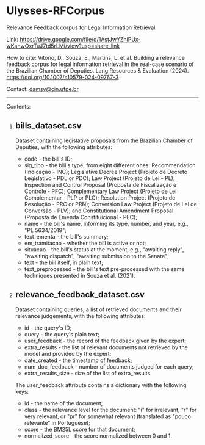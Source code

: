 # Ulysses-RFCorpus
Relevance Feedback corpus for Legal Information Retrieval.

Link: https://drive.google.com/file/d/1AstJwYZhiPUx-wKahwOxrTuJ7td5rLMi/view?usp=share_link

How to cite: 
Vitório, D., Souza, E., Martins, L. et al. Building a relevance feedback corpus for legal information retrieval in the real-case scenario of the Brazilian Chamber of Deputies. Lang Resources & Evaluation (2024). https://doi.org/10.1007/s10579-024-09767-3

Contact: damsv@cin.ufpe.br

-----------------------------------------------------------------

Contents:

1. bills_dataset.csv
   -
   Dataset containing legislative proposals from the Brazilian Chamber of Deputies, with the following attributes:
   - code - the bill's ID;
   - sig_tipo - the bill's type, from eight different ones: Recommendation (Indicação - INC); Legislative Decree Project (Projeto de Decreto Legislativo - PDL or PDC); Law Project (Projeto de Lei - PL); Inspection and Control Proposal (Proposta de Fiscalização e Controle - PFC); Complementary Law Project (Projeto de Lei Complementar - PLP or PLC); Resolution Project (Projeto de Resolução - PRC or PRN); Conversion Law Project (Projeto de Lei de Conversão - PLV); and Constitutional Amendment Proposal (Proposta de Emenda Constituicional - PEC);
   - name - the bill's name, informing its type, number, and year, e.g., "PL 5634/2019";
   - text_ementa - the bill's summary;
   - em_tramitacao - whether the bill is active or not;
   - situacao - the bill's status at the moment, e.g., "awaiting reply", "awaiting dispatch", "awaiting submission to the Senate";
   - text - the bill itself, in plain text;
   - text_preprocessed - the bill's text pre-processed with the same techniques presented in Souza et al. (2021).
  
3. relevance_feedback_dataset.csv
   -
   Dataset containing queries, a list of retrieved documents and their relevance judgements, with the following attributes:
   - id - the query's ID;
   - query - the query's plain text;
   - user_feedback - the record of the feedback given by the expert;
   - extra_results - the list of relevant documents not retrieved by the model and provided by the expert;
   - date_created - the timestamp of feedback;
   - num_doc_feedback - number of documents judged for each query;
   - extra_results_size - size of the list of extra_results.

   The user_feedback attribute contains a dictionary with the following keys:
   - id - the name of the document;
   - class - the relevance level for the document: "i" for irrelevant, "r" for very relevant, or "pr" for somewhat relevant (translated as "pouco relevante" in Portuguese);
   - score - the BM25L score for that document;
   - normalized_score - the score normalized between 0 and 1.
